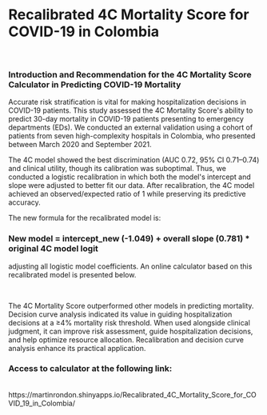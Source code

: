 # Recalibrated 4C Mortality Score for COVID-19 in Colombia

</br>

### Introduction and Recommendation for the 4C Mortality Score Calculator in Predicting COVID-19 Mortality

Accurate risk stratification is vital for making hospitalization decisions in COVID-19 patients. This study assessed the 4C Mortality Score's ability to predict 30-day mortality in COVID-19 patients presenting to emergency departments (EDs). We conducted an external validation using a cohort of patients from seven high-complexity hospitals in Colombia, who presented between March 2020 and September 2021.

The 4C model showed the best discrimination (AUC 0.72, 95% CI 0.71–0.74) and clinical utility, though its calibration was suboptimal. Thus, we conducted a logistic recalibration in which both the model's intercept and slope were adjusted to better fit our data.  After recalibration, the 4C model achieved an observed/expected ratio of 1 while preserving its predictive accuracy. 


The new formula for the recalibrated model is:


### New model = intercept_new (-1.049) + overall slope (0.781) * original 4C model logit

adjusting all logistic model coefficients. An online calculator based on this recalibrated model is presented below.

</br>

The 4C Mortality Score outperformed other models in predicting mortality. Decision curve analysis indicated its value in guiding hospitalization decisions at a ≥4% mortality risk threshold. When used alongside clinical judgment, it can improve risk assessment, guide hospitalization decisions, and help optimize resource allocation. Recalibration and decision curve analysis enhance its practical application.

### Access to calculator at the following link:

</br>
https://martinrondon.shinyapps.io/Recalibrated_4C_Mortality_Score_for_COVID_19_in_Colombia/



